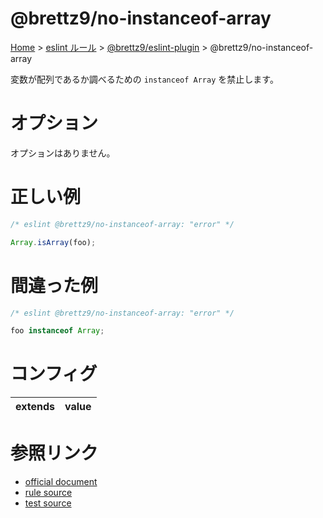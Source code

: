 # @brettz9/no-instanceof-array

[Home](../../index.md) >
[eslint ルール](../index.md) >
[@brettz9/eslint-plugin](../@brettz9.md) >
@brettz9/no-instanceof-array

変数が配列であるか調べるための `instanceof Array` を禁止します。

# オプション

オプションはありません。

# 正しい例

```javascript
/* eslint @brettz9/no-instanceof-array: "error" */

Array.isArray(foo);
```

# 間違った例

```javascript
/* eslint @brettz9/no-instanceof-array: "error" */

foo instanceof Array;
```

# コンフィグ

| extends | value |
| ------- | ----- |

# 参照リンク

- [official document](https://github.com/brettz9/eslint-plugin/blob/main/docs/rules/no-instanceof-array.md)
- [rule source](https://github.com/brettz9/eslint-plugin/blob/main/lib/rules/no-instanceof-array.js)
- [test source](https://github.com/brettz9/eslint-plugin/blob/main/tests/lib/rules/no-instanceof-array.js)
